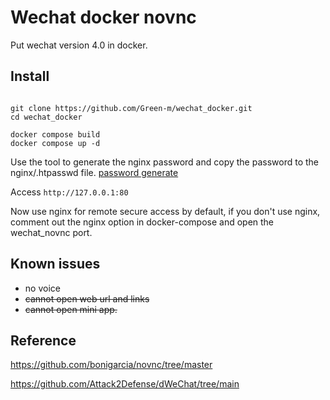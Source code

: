 # Wechat docker novnc

Put wechat version 4.0 in docker.

## Install 


```

git clone https://github.com/Green-m/wechat_docker.git
cd wechat_docker

docker compose build
docker compose up -d
```

Use the tool to generate the nginx password and copy the password to the nginx/.htpasswd file. [password generate](https://tool.oschina.net/htpasswd)

Access  `http://127.0.0.1:80`

Now use nginx for remote secure access by default, if you don't use nginx, comment out the nginx option in docker-compose and open the wechat_novnc port.

## Known issues

- no voice
- ~~cannot open web url and links~~
- ~~cannot open mini app.~~

## Reference

https://github.com/bonigarcia/novnc/tree/master

https://github.com/Attack2Defense/dWeChat/tree/main



